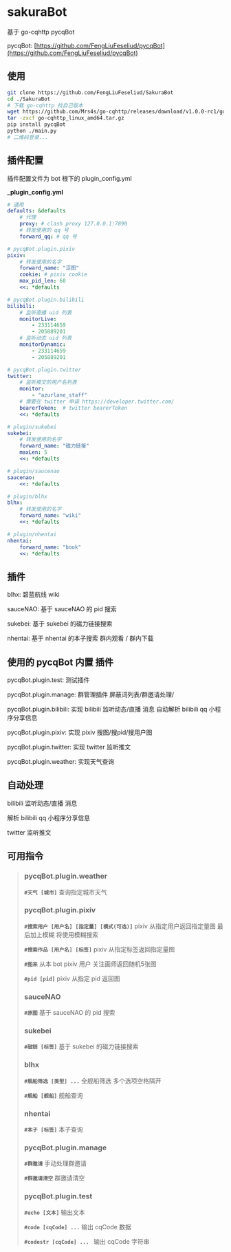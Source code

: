 # sakuraBot

基于 go-cqhttp pycqBot

pycqBot: [https://github.com/FengLiuFeseliud/pycqBot](https://github.com/FengLiuFeseliud/pycqBot)

## 使用

```bash
git clone https://github.com/FengLiuFeseliud/SakuraBot
cd ./SakuraBot
# 下载 go-cqhttp 找自己版本
wget https://github.com/Mrs4s/go-cqhttp/releases/download/v1.0.0-rc1/go-cqhttp_linux_amd64.tar.gz
tar -zxcf go-cqhttp_linux_amd64.tar.gz
pip install pycqBot
python ./main.py
# 二维码登录...
```

## 插件配置

插件配置文件为 bot 根下的 plugin_config.yml

**_plugin_config.yml**

```yaml
# 通用
defaults: &defaults
    # 代理
    proxy: # clash proxy 127.0.0.1:7890
    # 转发使用的 qq 号
    forward_qq: # qq 号

# pycqBot.plugin.pixiv
pixiv: 
    # 转发使用的名字
    forward_name: "涩图"
    cookie: # pixiv cookie
    max_pid_len: 60
    <<: *defaults

# pycqBot.plugin.bilibili
bilibili:
    # 监听直播 uid 列表
    monitorLive:
        - 233114659
        - 205889201
    # 监听动态 uid 列表
    monitorDynamic:
        - 233114659
        - 205889201

# pycqBot.plugin.twitter
twitter:
    # 监听推文的用户名列表
    monitor: 
        - "azurlane_staff"
    # 需要在 twitter 申请 https://developer.twitter.com/
    bearerToken:  # twitter bearerToken
    <<: *defaults

# plugin/sukebei
sukebei:
    # 转发使用的名字
    forward_name: "磁力链接"
    maxLen: 5
    <<: *defaults

# plugin/saucenao
saucenao: 
    <<: *defaults

# plugin/blhx
blhx: 
    # 转发使用的名字
    forward_name: "wiki"
    <<: *defaults

# plugin/nhentai
nhentai:
    forward_name: "book"
    <<: *defaults
```

## 插件

blhx: 碧蓝航线 wiki

sauceNAO: 基于 sauceNAO 的 pid 搜索

sukebei: 基于 sukebei 的磁力链接搜索

nhentai: 基于 nhentai 的本子搜索 群内观看 / 群内下载

## 使用的 pycqBot 内置 插件

pycqBot.plugin.test: 测试插件

pycqBot.plugin.manage: 群管理插件 屏蔽词列表/群邀请处理/

pycqBot.plugin.bilibili: 实现 bilibili 监听动态/直播 消息 自动解析 bilibili qq 小程序分享信息

pycqBot.plugin.pixiv: 实现 pixiv 搜图/搜pid/搜用户图

pycqBot.plugin.twitter: 实现 twitter 监听推文

pycqBot.plugin.weather: 实现天气查询

## 自动处理

bilibili 监听动态/直播 消息

解析 bilibili qq 小程序分享信息

twitter 监听推文

## 可用指令

> ### pycqBot.plugin.weather
>
> **`#天气 [城市]`** 查询指定城市天气
>
> ### pycqBot.plugin.pixiv
>
> **`#搜索用户 [用户名] [指定量] [模式(可选)]`** pixiv 从指定用户返回指定量图 最后加上模糊 将使用模糊搜索
>
> **`#搜索作品 [用户名] [标签]`** pixiv 从指定标签返回指定量图
>
> **`#图来`** 从本 bot pixiv 用户 关注画师返回随机5张图
>
> **`#pid [pid]`** pixiv 从指定 pid 返回图
>
> ### sauceNAO
>
> **`#原图`** 基于 sauceNAO 的 pid 搜索
>
> ### sukebei
>
> **`#磁链 [标签]`** 基于 sukebei 的磁力链接搜索
>
> ### blhx
>
> **`#舰船筛选 [类型] ...`** 全舰船筛选 多个选项空格隔开
>
> **`#舰船 [舰船]`** 舰船查询
>
> ### nhentai
>
> **`#本子 [标签]`** 本子查询
>
> ### pycqBot.plugin.manage
>
> **`#群邀请`** 手动处理群邀请
>
> **`#群邀请清空`** 群邀请清空
>
> ### pycqBot.plugin.test
>
> **`#echo [文本]`** 输出文本
>
> **`#code [cqCode] ...`** 输出 cqCode 数据
>
> **`#codestr [cqCode] ... `** 输出 cqCode 字符串